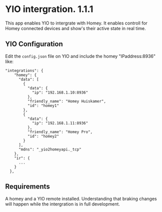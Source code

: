# YIO intergration. 1.1.1

This app enables YIO to intergrate with Homey.
It enables controll for Homey connected devices and show's their active state in real time.

## YIO Configuration

Edit the `config.json` file on YIO and include the homey "IPaddress:8936" like:

```
"integrations": {
    "homey": {
      "data": [
        {
          "data": {
            "ip": "192.168.1.10:8936"
          },
          "friendly_name": "Homey Huiskamer",
          "id": "homey1"
        },
        {
          "data": {
            "ip": "192.168.1.11:8936"
          },
          "friendly_name": "Homey Pro",
          "id": "homey2"
        }
      ],
      "mdns": "_yio2homeyapi._tcp"
    },
    "ir": {
      ...
    }
  },
```

## Requirements

A homey and a YIO remote installed.
Understanding that braking changes will happen while the intergration is in full development.

